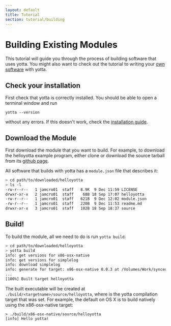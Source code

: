 ```yaml
---
layout: default
title: Tutorial
section: tutorial/building
---
```


# Building Existing Modules
This tutorial will guide you through the process of building software that uses
yotta. You might also want to check out the tutorial to writing your [own
software](../tutorial/tutorial.html) with yotta.


## Check your installation
First check that yotta is correctly installed. You should be able to open a
terminal window and run

```
yotta --version
```

without any errors. If this doesn't
work, check the [installation guide](../).


## Download the Module
First download the module that you want to build. For example, to download the
helloyotta example program, either clone or download the source tarball from
its [github page](https://github.com/armmbed/helloyotta).

All software that builds with yotta has a `module.json` file that describes it:

```sh
> cd path/to/downloaded/helloyotta
> ls -l
-rw-r--r--   1 jamcro01  staff   8.9K  9 Dec 11:59 LICENSE
drwxr-xr-x   2 jamcro01  staff    68B 18 Sep 17:07 helloyotta
-rw-r--r--   1 jamcro01  staff   621B  9 Dec 12:02 module.json
-rw-r--r--   1 jamcro01  staff   220B  9 Dec 11:53 readme.md
drwxr-xr-x   3 jamcro01  staff   102B 18 Sep 18:37 source
```

## Build!

To build the module, all we need to do is run `yotta build`:

```sh
> cd path/to/downloaded/helloyotta
> yotta build
info: get versions for x86-osx-native
info: get versions for simplelog
info: download simplelog
info: generate for target: x86-osx-native 0.0.3 at /Volumes/Work/synced/Dev/IoT/helloyotta/yotta_targets/x86-osx-native
...
[100%] Built target helloyotta
```

The built executable will be created at
`./build/<targetname>/source/helloyotta`, where <targetname> is the yotta
compilation target that was set. For example, the default on OS X is to build
natively using the x86-osx-native target:

```
> ./build/x86-osx-native/source/helloyotta 
[info] Hello yotta!
```

